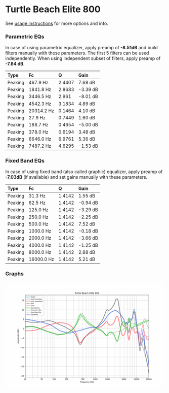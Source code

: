 # Turtle Beach Elite 800
See [usage instructions](https://github.com/jaakkopasanen/AutoEq#usage) for more options and info.

### Parametric EQs
In case of using parametric equalizer, apply preamp of **-8.51dB** and build filters manually
with these parameters. The first 5 filters can be used independently.
When using independent subset of filters, apply preamp of **-7.84 dB**.

| Type    | Fc         |      Q | Gain     |
|:--------|:-----------|:-------|:---------|
| Peaking | 467.9 Hz   | 2.4407 | 7.68 dB  |
| Peaking | 1841.8 Hz  | 2.8683 | -3.39 dB |
| Peaking | 3446.5 Hz  | 2.961  | -8.01 dB |
| Peaking | 4542.3 Hz  | 3.1834 | 4.89 dB  |
| Peaking | 20314.2 Hz | 0.1464 | 4.10 dB  |
| Peaking | 27.9 Hz    | 0.7449 | 1.60 dB  |
| Peaking | 188.7 Hz   | 0.4654 | -5.00 dB |
| Peaking | 378.0 Hz   | 0.6194 | 3.48 dB  |
| Peaking | 6646.0 Hz  | 6.9761 | 5.36 dB  |
| Peaking | 7487.2 Hz  | 4.6295 | -1.53 dB |

### Fixed Band EQs
In case of using fixed band (also called graphic) equalizer, apply preamp of **-7.03dB**
(if available) and set gains manually with these parameters.

| Type    | Fc         |      Q | Gain     |
|:--------|:-----------|:-------|:---------|
| Peaking | 31.3 Hz    | 1.4142 | 1.55 dB  |
| Peaking | 62.5 Hz    | 1.4142 | -0.94 dB |
| Peaking | 125.0 Hz   | 1.4142 | -3.29 dB |
| Peaking | 250.0 Hz   | 1.4142 | -2.25 dB |
| Peaking | 500.0 Hz   | 1.4142 | 7.52 dB  |
| Peaking | 1000.0 Hz  | 1.4142 | -0.18 dB |
| Peaking | 2000.0 Hz  | 1.4142 | -3.66 dB |
| Peaking | 4000.0 Hz  | 1.4142 | -1.25 dB |
| Peaking | 8000.0 Hz  | 1.4142 | 2.88 dB  |
| Peaking | 16000.0 Hz | 1.4142 | 5.21 dB  |

### Graphs
![](./Turtle%20Beach%20Elite%20800.png)